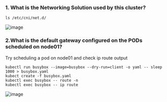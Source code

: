 ### 1. What is the Networking Solution used by this cluster?

```
ls /etc/cni/net.d/
```
![image](https://user-images.githubusercontent.com/81672260/173279804-dfb4c9bf-3b59-4310-b020-9838b50ce7c0.png)

### 2.What is the default gateway configured on the PODs scheduled on node01?
Try scheduling a pod on node01 and check ip route output

```
kubectl run busybox --image=busybox --dry-run=client -o yaml -- sleep 1000 > busybox.yaml
kubect create -f busybox.yaml
kubectl exec busybox -- route -n
kubectl exec busybox -- ip route
```
![image](https://user-images.githubusercontent.com/81672260/173282445-041f5716-3c62-486c-89d1-18ff67aec532.png)
